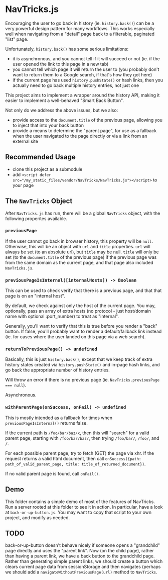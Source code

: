 # NavTricks.js

Encouraging the user to go back in history (ie. `history.back()`) can be a very powerful design pattern for many workflows. This works especially well when navigating from a "detail" page back to a filterable, paginated "list" page.

Unfortunately, `history.back()` has some serious limitations:
- it is asynchronous, and you cannot tell if it will succeed or not (ie. if the user opened the link to this page in a new tab)
- you cannot tell which page it will return the user to (you probably don't want to return them to a Google search, if that's how they got here)
- if the current page has used `history.pushState()` or hash links, then you actually need to go back multiple history entries, not just one

This project aims to implement a wrapper around the history API, making it easier to implement a well-behaved "Smart Back Button". 

Not only do we address the above issues, but we also:
- provide access to the `document.title` of the previous page, allowing you to inject that into your back button
- provide a means to determine the "parent page", for use as a fallback when the user navigated to the page directly or via a link from an external site

## Recommended Usage

- clone this project as a submodule
- add `<script defer src="/my_static_files/vendor/NavTricks/NavTricks.js"></script>` to your page

## The `NavTricks` Object
After `NavTricks.js` has run, there will be a global `NavTricks` object, with the following properites available.

### `previousPage`

If the user cannot go back in browser history, this property will be `null`. Otherwise, this will be an object with `url` and `title` properties. `url` will always be set (to an absolute url), but `title` may be null. `title` will only be set (to the `document.title` of the previous page) if the previous page was from the same domain as the current page, and that page also included `NavTricks.js`. 

### `previousPageIsInternal([internalHosts]) -> Boolean`

This can be used to check verify that there is a previous page, and that that page is on an "internal host". 

By default, we check against only the host of the current page. You may, optionally, pass an array of extra hosts (no protocol - just host/domain name with optional :port_number) to treat as "internal".

Generally, you'll want to verify that this is true before you render a "back" button. If false, you'll probably want to render a default/fallback link instead (ie. for cases where the user landed on this page via a web search).

### `returnToPreviousPage() -> undefined`

Basically, this is just `history.back()`, except that we keep track of extra history states created via `history.pushState()` and in-page hash links, and go back the appropriate number of history entries.

Will throw an error if there is no previous page (ie. `NavTricks.previousPage === null`).

Asynchronous. 

### `withParentPage(onSuccess, onFail) -> undefined`

This is mostly intended as a fallback for times when `previousPageIsInternal()` returns false.

If the current path is `/foo/bar/baz/x`, then this will "search" for a valid parent page, starting with `/foo/bar/baz/`, then trying `/foo/bar/`, `/foo/`, and `/`.

For each possible parent page, try to fetch (GET) the page via xhr. If the request returns a valid html document, then call `onSuccess({path: path_of_valid_parent_page, title: title_of_returned_document})`.

If no valid parent page is found, call `onFail()`.

## Demo

This folder contains a simple demo of most of the features of NavTricks. Run a server rooted at this folder to see it in action. In particular, have a look at `back-or-up-button.js`. You may want to copy that script to your own project, and modify as needed.

## TODO

back-or-up-button doesn't behave nicely if someone opens a "grandchild" page directly and uses the "parent link". Now (on the child page), rather than having a parent link, we have a back button to the grandchild page. Rather than generating simple parent links, we should create a button which clears current page data from sessionStorage and then navigates (perhaps we should add a `navigateWithoutPreviousPage(url)` method to `NavTricks`.
